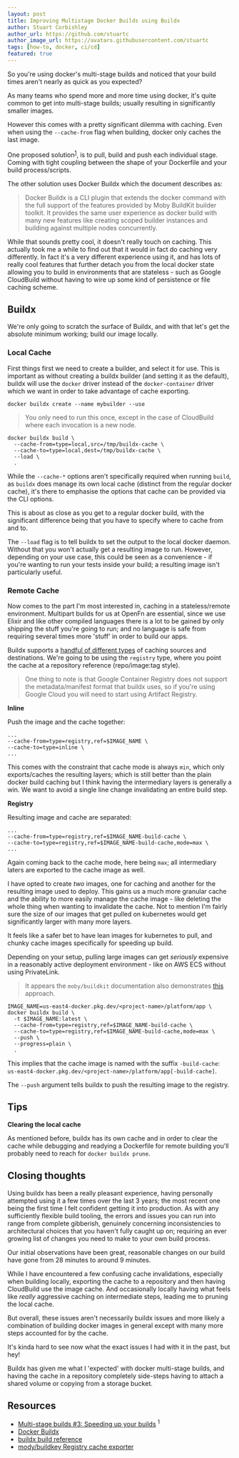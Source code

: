 ```yaml
---
layout: post
title: Improving Multistage Docker Builds using Buildx
author: Stuart Corbishley
author_url: https://github.com/stuartc
author_image_url: https://avatars.githubusercontent.com/stuartc
tags: [how-to, docker, ci/cd]
featured: true
---
```


So you're using docker's multi-stage builds and noticed that your build times
aren't nearly as quick as you expected?

<!--truncate-->

As many teams who spend more and more time using docker, it's quite common to
get into multi-stage builds; usually resulting in significantly smaller images.

However this comes with a pretty significant dilemma with caching. Even when
using the `--cache-from` flag when building, docker only caches the last image.

One proposed solution<sup>[1](#ref1)</sup>, is to pull, build and push each
individual stage. Coming with tight coupling between the shape of your
Dockerfile and your build process/scripts.

The other solution uses Docker Buildx which the document describes as:

> Docker Buildx is a CLI plugin that extends the docker command with the full
> support of the features provided by Moby BuildKit builder toolkit. It provides
> the same user experience as docker build with many new features like creating
> scoped builder instances and building against multiple nodes concurrently.

While that sounds pretty cool, it doesn't really touch on caching. This actually
took me a while to find out that it would in fact do caching very differently.
In fact it's a very different experience using it, and has lots of really cool
features that further detach you from the local docker state allowing you to
build in environments that are stateless - such as Google CloudBuild without
having to wire up some kind of persistence or file caching scheme.

## Buildx

We're only going to scratch the surface of Buildx, and with that let's get the
absolute minimum working; build our image locally.

### Local Cache

First things first we need to create a builder, and select it for use. This is
important as without creating a buildx builder (and setting it as the default),
buildx will use the `docker` driver instead of the `docker-container` driver
which we want in order to take advantage of cache exporting.

```
docker buildx create --name mybuilder --use
```

> You only need to run this once, except in the case of CloudBuild where each
> invocation is a new node.

```
docker buildx build \
  --cache-from=type=local,src=/tmp/buildx-cache \
  --cache-to=type=local,dest=/tmp/buildx-cache \
  --load \
  .
```

While the `--cache-*` options aren't specifically required when running `build`,
as `buildx` does manage its own local cache (distinct from the regular docker
cache), it's there to emphasise the options that cache can be provided via the
CLI options.

This is about as close as you get to a regular docker build, with the
significant difference being that you have to specify where to cache from and
to.

The `--load` flag is to tell buildx to set the output to the local docker
daemon. Without that you won't actually get a resulting image to run. However,
depending on your use case, this could be seen as a convenience - if you're
wanting to run your tests inside your build; a resulting image isn't
particularly useful.

### Remote Cache

Now comes to the part I'm most interested in, caching in a stateless/remote
environment. Multipart builds for us at OpenFn are essential, since we use
Elixir and like other compiled languages there is a lot to be gained by only
shipping the stuff you're going to run; and no language is safe from requiring
several times more 'stuff' in order to build our apps.

Buildx supports a
[handful of different types](https://github.com/docker/buildx/blob/master/docs/reference/buildx_build.md#-export-build-cache-to-an-external-cache-destination---cache-to)
of caching sources and destinations. We're going to be using the `registry`
type, where you point the cache at a repository reference (repo/image:tag
style).

> One thing to note is that Google Container Registry does not support the
> metadata/manifest format that buildx uses, so if you're using Google Cloud you
> will need to start using Artifact Registry.

**Inline**

Push the image and the cache together:

```
...
--cache-from=type=registry,ref=$IMAGE_NAME \
--cache-to=type=inline \
...
```

This comes with the constraint that cache mode is always `min`, which only
exports/caches the resulting layers; which is still better than the plain docker
build caching but I think having the intermediary layers is generally a win. We
want to avoid a single line change invalidating an entire build step.

**Registry**

Resulting image and cache are separated:

```
...
--cache-from=type=registry,ref=$IMAGE_NAME-build-cache \
--cache-to=type=registry,ref=$IMAGE_NAME-build-cache,mode=max \
...
```

Again coming back to the cache mode, here being `max`; all intermediary laters
are exported to the cache image as well.

I have opted to create _two_ images, one for caching and another for the
resulting image used to deploy. This gains us a much more granular cache and the
ability to more easily manage the cache image - like deleting the whole thing
when wanting to invalidate the cache. Not to mention I'm fairly sure the size of
our images that get pulled on kubernetes would get significantly larger with
many more layers.

It feels like a safer bet to have lean images for kubernetes to pull, and chunky
cache images specifically for speeding up build.

Depending on your setup, pulling large images can get _seriously_ expensive in a
reasonably active deployment environment - like on AWS ECS without using
PrivateLink.

> It appears the `moby/buildkit` documentation also demonstrates
> [this](https://github.com/moby/buildkit#registry-push-image-and-cache-separately)
> approach.

```
IMAGE_NAME=us-east4-docker.pkg.dev/<project-name>/platform/app \
docker buildx build \
  -t $IMAGE_NAME:latest \
  --cache-from=type=registry,ref=$IMAGE_NAME-build-cache \
  --cache-to=type=registry,ref=$IMAGE_NAME-build-cache,mode=max \
  --push \
  --progress=plain \
  .
```

This implies that the cache image is named with the suffix `-build-cache`:  
`us-east4-docker.pkg.dev/<project-name>/platform/app[-build-cache]`.

The `--push` argument tells buildx to push the resulting image to the registry.

## Tips

**Clearing the local cache**

As mentioned before, buildx has its own cache and in order to clear the cache
while debugging and readying a Dockerfile for remote building you'll probably
need to reach for `docker buildx prune`.

## Closing thoughts

Using buildx has been a really pleasant experience, having personally attempted
using it a few times over the last 3 years; the most recent one being the first
time I felt confident getting it into production. As with any sufficiently
flexible build tooling, the errors and issues you can run into range from
complete gibberish, genuinely concerning inconsistencies to architectural
choices that you haven't fully caught up on; requiring an ever growing list of
changes you need to make to your own build process.

Our initial observations have been great, reasonable changes on our build have
gone from 28 minutes to around 9 minutes.

While I have encountered a few confusing cache invalidations, especially when
building locally, exporting the cache to a repository and then having CloudBuild
use the image cache. And occasionally locally having what feels like _really_
aggressive caching on intermediate steps, leading me to pruning the local cache.

But overall, these issues aren't necessarily buildx issues and more likely a
combination of building docker images in general except with many more steps
accounted for by the cache.

It's kinda hard to see now what the exact issues I had with it in the past, but
hey!

Buildx has given me what I 'expected' with docker multi-stage builds, and having
the cache in a repository completely side-steps having to attach a shared volume
or copying from a storage bucket.

## Resources

- [Multi-stage builds #3: Speeding up your builds](https://pythonspeed.com/articles/faster-multi-stage-builds/)
  <a name="ref1"><sup>1</sup></a>
- [Docker Buildx](https://docs.docker.com/buildx/working-with-buildx/)
- [buildx build reference](https://github.com/docker/buildx/blob/master/docs/reference/buildx_build.md#buildx-build)
- [mody/buildkey Registry cache exporter](https://github.com/moby/buildkit#registry-push-image-and-cache-separately)
